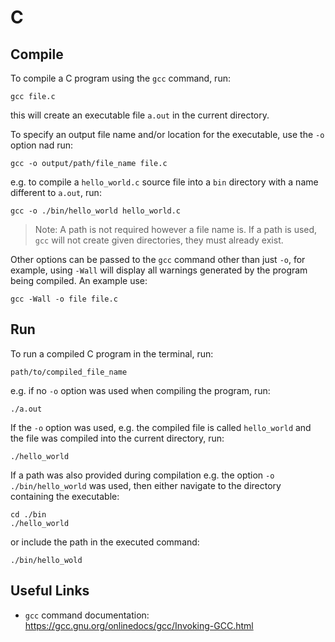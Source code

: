 C
====
Compile
-------
To compile a C program using the `gcc` command, run:
```
gcc file.c
```
this will create an executable file `a.out` in the current directory.

To specify an output file name and/or location for the executable, use the `-o` option nad run:
```
gcc -o output/path/file_name file.c
```
e.g. to compile a `hello_world.c` source file into a `bin` directory with a name different to `a.out`, run:
```
gcc -o ./bin/hello_world hello_world.c
```
> Note: A path is not required however a file name is. If a path is used, `gcc` will not create given directories, they must already exist.

Other options can be passed to the `gcc` command other than just `-o`, for example, using `-Wall` will display all warnings generated by the program being compiled. An example use:
```
gcc -Wall -o file file.c
```

Run
---
To run a compiled C program in the terminal, run:
```
path/to/compiled_file_name
```
e.g. if no `-o` option was used when compiling the program, run:
```
./a.out
```
If the `-o` option was used, e.g. the compiled file is called `hello_world` and the file was compiled into the current directory, run:
```
./hello_world
```
If a path was also provided during compilation e.g. the option `-o ./bin/hello_world` was used, then either navigate to the directory containing the executable:
```
cd ./bin
./hello_world
```
or include the path in the executed command:
```
./bin/hello_wold
```

Useful Links
------------
- `gcc` command documentation:
https://gcc.gnu.org/onlinedocs/gcc/Invoking-GCC.html
